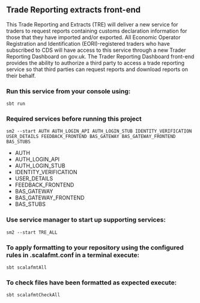 ## Trade Reporting extracts front-end

This Trade Reporting and Extracts (TRE) will deliver a new service for traders to request reports containing customs declaration information for those that they have imported and/or exported. All Economic Operator Registration and Identification (EORI)-registered traders who have subscribed to CDS will have access to this service through a new Trader Reporting Dashboard on gov.uk. The Trader Reporting Dashboard front-end provides the ability to authorize a third party to access a trade reporting service so that third parties can request reports and download reports on their behalf.

### Run this service from your console using: 
`sbt run`

### Required services before running this project
`sm2 --start AUTH AUTH_LOGIN_API AUTH_LOGIN_STUB IDENTITY_VERIFICATION USER_DETAILS FEEDBACK_FRONTEND BAS_GATEWAY BAS_GATEWAY_FRONTEND BAS_STUBS`
* AUTH
* AUTH_LOGIN_API
* AUTH_LOGIN_STUB   
* IDENTITY_VERIFICATION
* USER_DETAILS
* FEEDBACK_FRONTEND
* BAS_GATEWAY
* BAS_GATEWAY_FRONTEND
* BAS_STUBS

### Use service manager to start up supporting services: 
`sm2 --start TRE_ALL`

### To apply formatting to your repository using the configured rules in .scalafmt.conf in a terminal execute:

`sbt scalafmtAll`

### To check files have been formatted as expected execute:

`sbt scalafmtCheckAll`